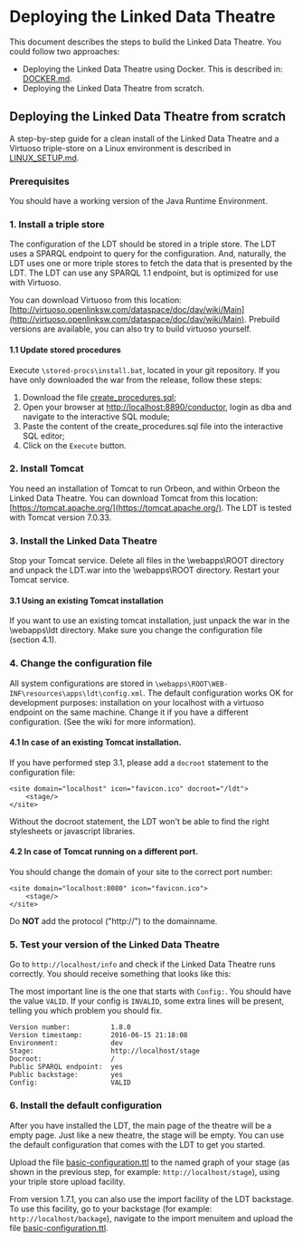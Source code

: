 # Deploying the Linked Data Theatre
This document describes the steps to build the Linked Data Theatre.
You could follow two approaches:

- Deploying the Linked Data Theatre using Docker. This is described in: [DOCKER.md](DOCKER.md).
- Deploying the Linked Data Theatre from scratch.

## Deploying the Linked Data Theatre from scratch
A step-by-step guide for a clean install of the Linked Data Theatre and a Virtuoso triple-store on a Linux environment is described in [LINUX_SETUP.md](LINUX_SETUP.md).

### Prerequisites
You should have a working version of the Java Runtime Environment.

### 1. Install a triple store
The configuration of the LDT should be stored in a triple store. The LDT uses a SPARQL endpoint to query for the configuration. And, naturally, the LDT uses one or more triple stores to fetch the data that is presented by the LDT. The LDT can use any SPARQL 1.1 endpoint, but is optimized for use with Virtuoso.

You can download Virtuoso from this location: [http://virtuoso.openlinksw.com/dataspace/doc/dav/wiki/Main](http://virtuoso.openlinksw.com/dataspace/doc/dav/wiki/Main).
Prebuild versions are available, you can also try to build virtuoso yourself.

#### 1.1 Update stored procedures
Execute `\stored-procs\install.bat`, located in your git repository. If you have only downloaded the war from the release, follow these steps:

1. Download the file [create_procedures.sql](stored-procs/create_procedures.sql);
2. Open your browser at [http://localhost:8890/conductor](http://localhost:8890/conductor), login as dba and navigate to the interactive SQL module;
3. Paste the content of the create_procedures.sql file into the interactive SQL editor;
4. Click on the `Execute` button.

### 2. Install Tomcat
You need an installation of Tomcat to run Orbeon, and within Orbeon the Linked Data Theatre.
You can download Tomcat from this location: [https://tomcat.apache.org/](https://tomcat.apache.org/).
The LDT is tested with Tomcat version 7.0.33.

### 3. Install the Linked Data Theatre
Stop your Tomcat service. Delete all files in the \webapps\ROOT directory and unpack the LDT.war into the \webapps\ROOT directory. Restart your Tomcat service.

#### 3.1 Using an existing Tomcat installation
If you want to use an existing tomcat installation, just unpack the war in the \webapps\ldt directory. Make sure you change the configuration file (section 4.1).

### 4. Change the configuration file
All system configurations are stored in `\webapps\ROOT\WEB-INF\resources\apps\ldt\config.xml`. The default configuration works OK for development purposes: installation on your localhost with a virtuoso endpoint on the same machine. Change it if you have a different configuration. (See the wiki for more information).

#### 4.1 In case of an existing Tomcat installation.
If you have performed step 3.1, please add a `docroot` statement to the configuration file:

	<site domain="localhost" icon="favicon.ico" docroot="/ldt">
		<stage/>
	</site>

Without the docroot statement, the LDT won't be able to find the right stylesheets or javascript libraries.

#### 4.2 In case of Tomcat running on a different port.
You should change the domain of your site to the correct port number:

	<site domain="localhost:8080" icon="favicon.ico">
		<stage/>
	</site>

Do **NOT** add the protocol ("http://") to the domainname.

### 5. Test your version of the Linked Data Theatre
Go to `http://localhost/info` and check if the Linked Data Theatre runs correctly. You should receive something that looks like this:

The most important line is the one that starts with `Config:`. You should have the value `VALID`. If your config is `INVALID`, some extra lines will be present, telling you which problem you should fix.

	Version number:          1.8.0
	Version timestamp:       2016-06-15 21:18:08
	Environment:             dev
	Stage:                   http://localhost/stage
	Docroot:                 /
	Public SPARQL endpoint:  yes
	Public backstage:        yes
	Config:                  VALID

### 6. Install the default configuration
After you have installed the LDT, the main page of the theatre will be a empty page. Just like a new theatre, the stage will be empty. You can use the default configuration that comes with the LDT to get you started.

Upload the file [basic-configuration.ttl](basic-configuration.ttl) to the named graph of your stage (as shown in the previous step, for example: `http://localhost/stage`), using your triple store upload facility.

From version 1.7.1, you can also use the import facility of the LDT backstage. To use this facility, go to your backstage (for example: `http://localhost/backage`), navigate to the import menuitem and upload the file [basic-configuration.ttl](basic-configuration.ttl). 